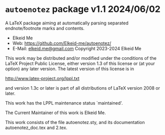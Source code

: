 # `autoenotez` package v1.1 2024/06/02

A LaTeX package aiming at automatically parsing separated endnote/footnote marks and contents.

- Elkeid Me
- Web:    https://github.com/Elkeid-me/autoenotez/
- E-Mail: elkeid.me@gmail.com
Copyright 2023-2024 Elkeid Me

This work may be distributed and/or modified under the conditions of the LaTeX Project Public License, either version 1.3 of this license or (at your option) any later version. The latest version of this license is in

http://www.latex-project.org/lppl.txt

and version 1.3c or later is part of all distributions of LaTeX version 2008 or later.

This work has the LPPL maintenance status `maintained'.

The Current Maintainer of this work is Elkeid Me.

This work consists of the file autoenotez.sty, and its documentation autoenotez_doc.tex and 2.tex.
